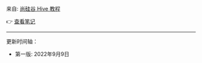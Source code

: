 
来自: [尚硅谷 Hive 教程](https://www.bilibili.com/video/BV1EZ4y1G7iL)

👉 [查看笔记](https://github.com/ZGG2016/knowledgesystem/tree/master/03%20%E5%A4%A7%E6%95%B0%E6%8D%AE/02%20Hive)

---------------------------------------------


更新时间轴：

- 第一版: 2022年9月9日